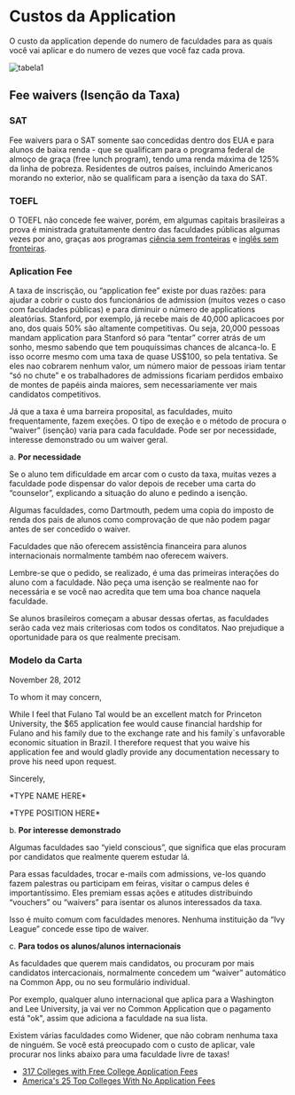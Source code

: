 # Custos da Application

O custo da application depende do numero de faculdades para as quais você vai aplicar e do numero de vezes que você faz cada prova.

![tabela1](http://i.imgur.com/5BY56R7.png)

## Fee waivers (Isenção da Taxa)

### SAT

Fee waivers para o SAT somente sao concedidas dentro dos EUA e para alunos de baixa renda - que se qualificam para o programa federal de almoço de graça (free lunch program), tendo uma renda máxima de 125% da linha de pobreza. Residentes de outros países, incluindo Americanos morando no exterior, não se qualificam para a isenção da taxa do SAT.

### TOEFL

O TOEFL não concede fee waiver, porém, em algumas capitais brasileiras a prova é ministrada gratuitamente dentro das faculdades públicas algumas vezes por ano, graças aos programas [ciência sem fronteiras](http://www.cienciasemfronteiras.gov.br/web/csf) e [inglês sem fronteiras](http://isfaluno.mec.gov.br/).

### Aplication Fee

A taxa de inscrisção, ou “application fee” existe por duas razões: para ajudar a cobrir o custo dos funcionários de admission (muitos vezes o caso com faculdades públicas) e para diminuir o número de applications aleatórias.  Stanford, por exemplo, já recebe mais de 40,000 aplicacoes por ano, dos quais 50% são altamente competitivas. Ou seja, 20,000 pessoas mandam application para Stanford só para “tentar” correr atrás de um sonho, mesmo sabendo que tem pouquíssimas chances de alcanca-lo.  E isso ocorre mesmo com uma taxa de quase US$100, so pela tentativa. Se eles nao cobrarem nenhum valor, um número maior de pessoas iriam tentar “só no chute” e os trabalhadores de admissions ficariam perdidos embaixo de montes de papéis ainda maiores, sem necessariamente ver mais candidatos competitivos.
 
Já que a taxa é uma barreira proposital, as faculdades, muito frequentamente, fazem exeções.  O tipo de exeção e o método de procura o “waiver” (isenção) varia para cada faculdade. Pode ser por necessidade, interesse demonstrado ou um waiver geral.

a. **Por necessidade**

Se o aluno tem dificuldade em arcar com o custo da taxa, muitas vezes a faculdade pode dispensar do valor depois de receber uma carta do “counselor”, explicando a situação do aluno e pedindo a isenção.
 
Algumas faculdades, como Dartmouth, pedem uma copia do imposto de renda dos pais de alunos como comprovação de que não podem pagar antes de ser concedido o waiver. 
 
Faculdades que não oferecem assistência financeira para alunos internacionais normalmente também nao oferecem waivers.
 
Lembre-se que o pedido, se realizado, é uma das primeiras interações do aluno com a faculdade. Não peça uma isenção se realmente nao for necessária e se você nao acredita que tem uma boa chance naquela faculdade.
 
Se alunos brasileiros começam a abusar dessas ofertas, as faculdades serão cada vez mais criteriosas com todos os conditatos. Nao prejudique a oportunidade para os que realmente precisam.


<section class="doc">

<h3>Modelo da Carta</h3>

  
  <p>November 28, 2012</p>

  <p>To whom it may concern,</p>
 
  <p>While I feel  that Fulano Tal would be an excellent match for Princeton University, the $65 application fee would cause financial hardship for Fulano and his family due to the exchange rate and his family`s unfavorable economic situation in Brazil. I therefore request that you waive his application fee and would gladly provide any documentation necessary to prove his need upon request.</p>
 
  <p>Sincerely,</p>
 
  <p>*TYPE NAME HERE*</p>
  
  <p>*TYPE POSITION HERE*</p>
 
 </section>
 
 
b. **Por interesse demonstrado**

Algumas faculdades sao “yield conscious”, que significa que elas procuram por candidatos que realmente querem estudar lá.
 
Para essas faculdades, trocar e-mails com admissions, ve-los quando fazem palestras ou participam em feiras, visitar o campus deles é importantíssimo. Eles premiam essas ações e atitudes distribuindo “vouchers” ou “waivers” para isentar os alunos interessados da taxa.
 
Isso é muito comum com faculdades menores.  Nenhuma instituição da “Ivy League” concede esse tipo de waiver.
 
c. **Para todos os alunos/alunos internacionais**

As faculdades que querem mais candidatos, ou procuram por mais candidatos intercacionais, normalmente concedem um “waiver” automático na Common App, ou no seu formulário individual. 
 
Por exemplo, qualquer aluno internacional que aplica para a Washington and Lee University, ja vai ver no Common Application que o pagamento está "ok", assim que adiciona a faculdade na sua lista.
 
Existem várias faculdades como Widener, que não cobram nenhuma taxa de ninguém. Se você está preocupado com o custo de aplicar, vale procurar nos links abaixo para uma faculdade livre de taxas!

- [317 Colleges with Free College Application Fees](http://diycollegerankings.com/290-colleges-with-free-application-fees/952/)
- [America's 25 Top Colleges With No Application Fees](http://www.forbes.com/sites/susanadams/2014/08/28/americas-25-top-colleges-with-no-application-fees/)
